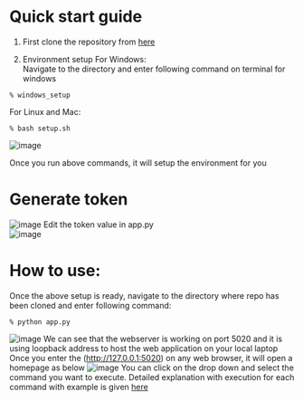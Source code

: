 # Quick start guide

1. First clone the repository from [here](https://github.com/psvkaushik/Group50_Proj2/tree/main)

2. Environment setup
   For Windows:  
   Navigate to the directory and enter following command on terminal for windows

```
% windows_setup
```

For Linux and Mac:

```
% bash setup.sh
```

![image](https://github.com/psvkaushik/Group50_Proj2/assets/111774368/c7f98695-d969-42bc-af37-b63d0f398124)

Once you run above commands, it will setup the environment for you

# Generate token

![image](https://github.com/psvkaushik/Group50_Proj2/assets/111774368/d5237e08-d5b4-486c-a622-9c87b40d1c91)
Edit the token value in app.py  
![image](https://github.com/psvkaushik/Group50_Proj2/assets/111774368/96f3bb35-0224-498f-ac15-6f3781c1796c)

# How to use:

Once the above setup is ready, navigate to the directory where repo has been cloned and enter following command:

```
% python app.py
```

![image](https://github.com/psvkaushik/Group50_Proj2/assets/111774368/41a0ec9f-c1e1-4433-ae84-5580a90cfe93)
We can see that the webserver is working on port 5020 and it is using loopback address to host the web application on your local laptop
Once you enter the (http://127.0.0.1:5020) on any web browser, it will open a homepage as below
![image](https://github.com/psvkaushik/Group50_Proj2/assets/111774368/7582080b-be94-4b54-8fed-b99385c09ba0)
You can click on the drop down and select the command you want to execute. Detailed explanation with execution for each command with example is given [here](https://github.com/psvkaushik/Group50_Proj2/tree/main/docs)
